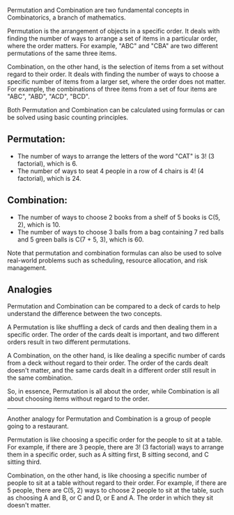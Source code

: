 Permutation and Combination are two fundamental concepts in Combinatorics, a branch of mathematics.

Permutation is the arrangement of objects in a specific order. It deals with finding the number of ways to arrange a set of items in a particular order, where the order matters. For example, "ABC" and "CBA" are two different permutations of the same three items.

Combination, on the other hand, is the selection of items from a set without regard to their order. It deals with finding the number of ways to choose a specific number of items from a larger set, where the order does not matter. For example, the combinations of three items from a set of four items are "ABC", "ABD", "ACD", "BCD".

Both Permutation and Combination can be calculated using formulas or can be solved using basic counting principles.

## Permutation:

- The number of ways to arrange the letters of the word "CAT" is 3! (3 factorial), which is 6.
- The number of ways to seat 4 people in a row of 4 chairs is 4! (4 factorial), which is 24.

## Combination:

- The number of ways to choose 2 books from a shelf of 5 books is C(5, 2), which is 10.
- The number of ways to choose 3 balls from a bag containing 7 red balls and 5 green balls is C(7 + 5, 3), which is 60.

Note that permutation and combination formulas can also be used to solve real-world problems such as scheduling, resource allocation, and risk management.

## Analogies

Permutation and Combination can be compared to a deck of cards to help understand the difference between the two concepts.

A Permutation is like shuffling a deck of cards and then dealing them in a specific order. The order of the cards dealt is important, and two different orders result in two different permutations.

A Combination, on the other hand, is like dealing a specific number of cards from a deck without regard to their order. The order of the cards dealt doesn't matter, and the same cards dealt in a different order still result in the same combination.

So, in essence, Permutation is all about the order, while Combination is all about choosing items without regard to the order.

---

Another analogy for Permutation and Combination is a group of people going to a restaurant.

Permutation is like choosing a specific order for the people to sit at a table. For example, if there are 3 people, there are 3! (3 factorial) ways to arrange them in a specific order, such as A sitting first, B sitting second, and C sitting third.

Combination, on the other hand, is like choosing a specific number of people to sit at a table without regard to their order. For example, if there are 5 people, there are C(5, 2) ways to choose 2 people to sit at the table, such as choosing A and B, or C and D, or E and A. The order in which they sit doesn't matter.
